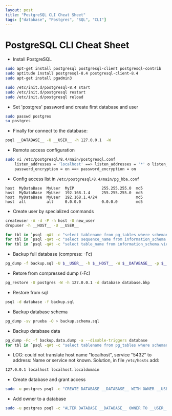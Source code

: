 ```yaml
---
layout: post
title: "PostgreSQL CLI Cheat Sheet"
tags: ["database", "Postgres", "SQL", "CLI"]
---
```


# PostgreSQL CLI Cheat Sheet

* Install PostgreSQL

```bash
sudo apt-get install postgresql postgresql-client postgresql-contrib
sudo aptitude install postgresql-8.4 postgresql-client-8.4
sudo apt-get install pgadmin3

sudo /etc/init.d/postgresql-8.4 start
sudo /etc/init.d/postgresql restart
sudo /etc/init.d/postgresql reload
```

* Set 'postgres' password and create first database and user

```bash
sudo passwd postgres
su postgres
```

* Finally for connect to the database:

```bash
psql __DATABASE__ -U __USER__ -h 127.0.0.1  -W
```

* Remote access configuration

```bash
sudo vi /etc/postgresql/8.4/main/postgresql.conf
    listen_addresses = 'localhost' ==> listen_addresses = '*' o listen_addresses = '0.0.0.0'
    password_encryption = on ==> password_encryption = on
```

* Config access list in `/etc/postgresql/8.4/main/pg_hba.conf`

```
host  MyDataBase  MyUser  MyIP            255.255.255.0  md5
host  MyDataBase  MyUser  192.168.1.4     255.255.255.0  md5
host  MyDataBase  MyUser  192.168.1.4/24                 md5
host  all         all     0.0.0.0         0.0.0.0        md5
```

* Create user by specialized commands

```bash
createuser -A -d -P -h host -U new_user
dropuser -h __HOST__ -U __USER__

for tbl in `psql -qAt -c "select tablename from pg_tables where schemaname = 'public';" YOUR_DB` ; do  psql -c "alter table \"$tbl\" owner to NEW_OWNER" YOUR_DB ; done
for tbl in `psql -qAt -c "select sequence_name from information_schema.sequences where sequence_schema = 'public';" YOUR_DB` ; do  psql -c "alter table \"$tbl\" owner to NEW_OWNER" YOUR_DB ; done
for tbl in `psql -qAt -c "select table_name from information_schema.views where table_schema = 'public';" YOUR_DB` ; do  psql -c "alter table \"$tbl\" owner to NEW_OWNER" YOUR_DB ; done
```

* Backup full database (compress: -Fc)

```bash
pg_dump -f backup.sql -U $__USER__ -h $__HOST__ -W $__DATABASE__ -p $__PORT__
```

* Retore from compressed dump (-Fc)

```bash
pg_restore -U postgres -W -h 127.0.0.1 -d database database.bkp
```

* Restore from sql

```bash
psql -d database -f backup.sql
```

* Backup database schema

```bash
pg_dump -sv prueba -O > backup.schema.sql
```

* Backup database data

```bash
pg_dump -Fc -f backup.data.dump -a --disable-triggers database
for tbl in `psql -qAt -c "select tablename from pg_tables where schemaname = 'public';" __DATABASE__` ; do  pg_dump --file=$tbl.sql --column-inserts --data-only --table=$tbl __DATABASE__ ; done
```

* LOG: could not translate host name "localhost", service "5432" to address: Name or service not known. Solution, in file `/etc/hosts` add:

```bash
127.0.0.1 localhost localhost.localdomain
```

* Create database and grant access

```bash
sudo -u postgres psql -c "CREATE DATABASE __DATABASE__ WITH OWNER __USER__ ENCODING 'utf-8';"
```

* Add owner to a database

```bash
sudo -u postgres psql -c "ALTER DATABASE __DATABASE__ OWNER TO __USER__;"
```